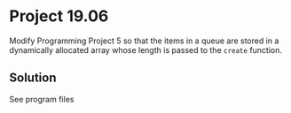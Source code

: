 # Project 19.06

Modify Programming Project 5 so that the items in a queue are stored in a
dynamically allocated array whose length is passed to the `create` function.

## Solution

See program files
